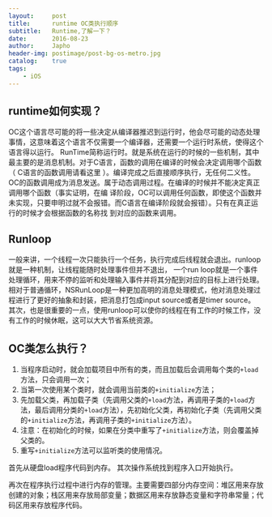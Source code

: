 ```yaml
---
layout:     post
title:      runtime OC类执行顺序 
subtitle:   Runtime,了解一下？
date:       2016-08-23
author:     Japho
header-img: postimage/post-bg-os-metro.jpg
catalog:    true
tags:
    - iOS
---
```


## runtime如何实现？

OC这个语言尽可能的将一些决定从编译器推迟到运行时，他会尽可能的动态处理事情，这意味着这个语言不仅需要一个编译器，还需要一个运行时系统，使得这个语言得以运行。
RunTime简称运行时。就是系统在运行的时候的一些机制，其中最主要的是消息机制。对于C语言，函数的调用在编译的时候会决定调用哪个函数（ C语言的函数调用请看这里 ）。编译完成之后直接顺序执行，无任何二义性。OC的函数调用成为消息发送。属于动态调用过程。在编译的时候并不能决定真正调用哪个函数（事实证明，在编 译阶段，OC可以调用任何函数，即使这个函数并未实现，只要申明过就不会报错。而C语言在编译阶段就会报错）。只有在真正运行的时候才会根据函数的名称找 到对应的函数来调用。

## Runloop

一般来讲，一个线程一次只能执行一个任务，执行完成后线程就会退出。runloop就是一种机制，让线程能随时处理事件但并不退出，
一个run loop就是一个事件处理循环，用来不停的监听和处理输入事件并将其分配到对应的目标上进行处理。相对于普通循环，NSRunLoop是一种更加高明的消息处理模式，他对消息处理过程进行了更好的抽象和封装，把消息打包成input source或者是timer source。
其次，也是很重要的一点，使用runloop可以使你的线程在有工作的时候工作，没有工作的时候休眠，这可以大大节省系统资源。

## OC类怎么执行？
1. 当程序启动时，就会加载项目中所有的类，而且加载后会调用每个类的`+load`方法，只会调用一次；
2. 当第一次使用某个类时，就会调用当前类的`+initialize`方法；
3. 先加载父类，再加载子类（先调用父类的`+load`方法，再调用子类的`+load`方法，最后调用分类的`+load`方法），先初始化父类，再初始化子类（先调用父类的`+initialize`方法，再调用子类的`+initialize`方法）。
4. 注意：在初始化的时候，如果在分类中重写了`+initialize`方法，则会覆盖掉父类的。
5. 重写`+initialize`方法可以监听类的使用情况。

首先从硬盘load程序代码到内存。
其次操作系统找到程序入口开始执行。

再次在程序执行过程中进行内存的管理。主要需要四部分内存空间：堆区用来存放创建的对象；栈区用来存放局部变量；数据区用来存放静态变量和字符串常量；代码区用来存放程序代码。

